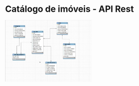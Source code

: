 # Catálogo de imóveis - API Rest

<img align="center" height="200" src="https://github.com/welitto/catalogo_imoveis/blob/main/modelo_db.png"/>
